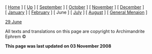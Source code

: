 \[ [Home](index.md) \] \[ [Up](menaion.md) \] \[ [September](sep-int.md) \] \[ [October](oct-int.md) \] \[ [November](nov-int.md) \] \[ [December](dec-int.md) \] \[ [January](jan-int.md) \] \[ [February](february.md) \] \[ June \] \[ [July](july1.md) \] \[ [August](aug.md) \] \[ [General Menaion](general.md) \]

[29 June](29_june.md)

All texts and translations on this page are copyright to
Archimandrite Ephrem ©

**This page was last updated on 03 November 2008**

